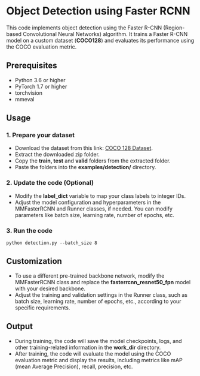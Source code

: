 # Object Detection using Faster RCNN

This code implements object detection using the Faster R-CNN (Region-based Convolutional Neural Networks) algorithm. It trains a Faster R-CNN model on a custom dataset (<b>COCO128</b>) and evaluates its performance using the COCO evaluation metric.

## Prerequisites

- Python 3.6 or higher
- PyTorch 1.7 or higher
- torchvision
- mmeval

## Usage

### 1. Prepare your dataset

- Download the dataset from this link: [COCO 128 Dataset](https://universe.roboflow.com/ds/CX2WnbQHss?key=XcVwZuSu8R).
- Extract the downloaded zip folder.
- Copy the <b>train, test</b> and <b>valid</b> folders from the extracted folder.
- Paste the folders into the <b>examples/detection/</b> directory.

### 2. Update the code (Optional)

- Modify the <b>label_dict</b> variable to map your class labels to integer IDs.
- Adjust the model configuration and hyperparameters in the MMFasterRCNN and Runner classes, if needed. You can modify parameters like batch size, learning rate, number of epochs, etc.

### 3. Run the code

`python detection.py --batch_size 8`

## Customization

- To use a different pre-trained backbone network, modify the MMFasterRCNN class and replace the <b>fasterrcnn_resnet50_fpn</b> model with your desired backbone.
- Adjust the training and validation settings in the Runner class, such as batch size, learning rate, number of epochs, etc., according to your specific requirements.

## Output

- During training, the code will save the model checkpoints, logs, and other training-related information in the <b>work_dir</b> directory.
- After training, the code will evaluate the model using the COCO evaluation metric and display the results, including metrics like mAP (mean Average Precision), recall, precision, etc.
